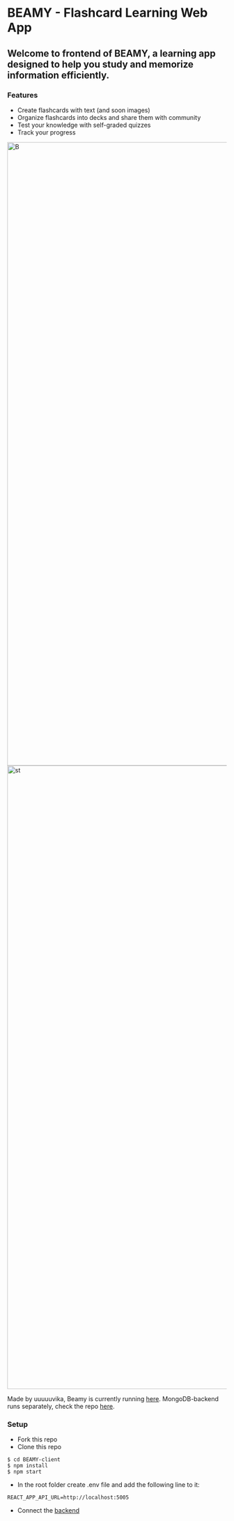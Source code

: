 # BEAMY - Flashcard Learning Web App

## Welcome to frontend of BEAMY, a learning app designed to help you study and memorize information efficiently.

### Features
- Create flashcards with text (and soon images)
- Organize flashcards into decks and share them with community
- Test your knowledge with self-graded quizzes
- Track your progress
<img width="1431" alt="B" src="https://user-images.githubusercontent.com/47716922/209558834-130409cb-6b82-4361-9363-72f8dc22a906.png">
<img width="1431" alt="st" src="https://user-images.githubusercontent.com/47716922/209656096-72773927-aee3-4810-8b6e-c84716ca2782.png">

Made by uuuuuvika, Beamy is currently running <a href="https://beamy.netlify.app/">here</a>. MongoDB-backend runs separately, check the repo <a href="https://github.com/uuuuuvika/BEAMY-server">here</a>.

### Setup

- Fork this repo
- Clone this repo

```shell
$ cd BEAMY-client
$ npm install
$ npm start
```

- In the root folder create .env file and add the following line to it:

```shell
REACT_APP_API_URL=http://localhost:5005
```

- Connect the <a href="https://github.com/uuuuuvika/BEAMY-server">backend</a>
